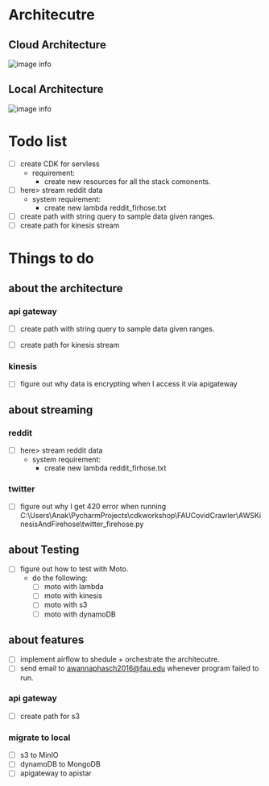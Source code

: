 # Architecutre

## Cloud Architecture
![image info](C:\Users\Anak\Pictures\FAUCovidCrawler\fau_covid_crawler_cloud_architecture.png) 


## Local Architecture
![image info](C:\Users\Anak\Pictures\FAUCovidCrawler\fau_covid_crawler_local_architecutre.png) 

# Todo list 
- [ ] create CDK for servless 
  - requirement:
    - create new resources for all the stack comonents. 
- [ ] here> stream reddit data
  - system requirement:
    - create new lambda reddit_firhose.txt
- [ ] create path with string query to sample data given ranges.
- [ ] create path for kinesis stream
  
# Things to do

## about the architecture 

### api gateway 

- [ ] create path with string query to sample data given ranges. 
- [ ] create path for kinesis stream


### kinesis
- [ ] figure out why data is encrypting when I access it via apigateway

## about streaming 

### reddit 
- [ ] here> stream reddit data
  - system requirement:
    - create new lambda reddit_firhose.txt

### twitter  
- [ ] figure out why I get 420 error when running C:\Users\Anak\PycharmProjects\cdkworkshop\FAUCovidCrawler\AWSKinesisAndFirehose\twitter_firehose.py

## about Testing 
- [ ] figure out how to test with Moto.
  - do the following:
    - [ ] moto with lambda
    - [ ] moto with kinesis
    - [ ] moto with s3
    - [ ] moto with dynamoDB
    
## about features 

- [ ] implement airflow to shedule + orchestrate the architecutre.
- [ ] send email to awannaphasch2016@fau.edu whenever program failed to run.
  
### api gateway 
- [ ] create path for s3 

### migrate to local
- [ ] s3 to MinIO
- [ ] dynamoDB to MongoDB
- [ ] apigateway to apistar
